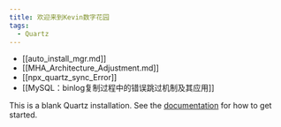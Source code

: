 ```yaml
---
title: 欢迎来到Kevin数字花园
tags:
  - Quartz
---
```


- [[auto_install_mgr.md]]
- [[MHA_Architecture_Adjustment.md]]
- [[npx_quartz_sync_Error]]
- [[MySQL：binlog复制过程中的错误跳过机制及其应用]]


This is a blank Quartz installation.
See the [documentation](https://quartz.jzhao.xyz) for how to get started.
